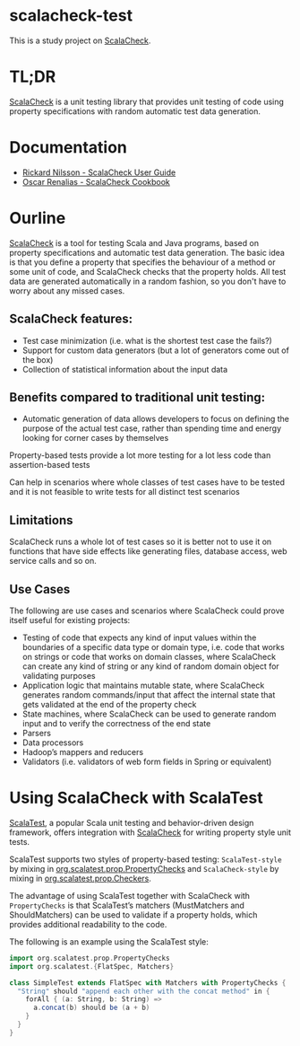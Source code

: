 # scalacheck-test
This is a study project on [ScalaCheck](https://www.scalacheck.org/).

# TL;DR
[ScalaCheck](https://www.scalacheck.org/) is a unit testing library that provides unit testing of code using property 
specifications with random automatic test data generation.

# Documentation
* [Rickard Nilsson - ScalaCheck User Guide](https://github.com/rickynils/scalacheck/wiki/User-Guide)
* [Oscar Renalias - ScalaCheck Cookbook](https://github.com/oscarrenalias/scalacheck-cookbook/blob/master/markdown/TOC.md)

# Ourline
[ScalaCheck](https://www.scalacheck.org/) is a tool for testing Scala and Java programs, based on property specifications 
and automatic test data generation. The basic idea is that you define a property that specifies the behaviour of a 
method or some unit of code, and ScalaCheck checks that the property holds. All test data are generated automatically 
in a random fashion, so you don't have to worry about any missed cases.

## ScalaCheck features:

* Test case minimization (i.e. what is the shortest test case the fails?)
* Support for custom data generators (but a lot of generators come out of the box)
* Collection of statistical information about the input data

## Benefits compared to traditional unit testing:

* Automatic generation of data allows developers to focus on defining the purpose of the actual test case, 
rather than spending time and energy looking for corner cases by themselves

Property-based tests provide a lot more testing for a lot less code than assertion-based tests

Can help in scenarios where whole classes of test cases have to be tested and it is not feasible to write tests for all distinct test scenarios

## Limitations
ScalaCheck runs a whole lot of test cases so it is better not to use it on functions that have side effects like 
generating files, database access, web service calls and so on.

## Use Cases   
The following are use cases and scenarios where ScalaCheck could prove itself useful for existing projects:

* Testing of code that expects any kind of input values within the boundaries of a specific data type or domain type, 
i.e. code that works on strings or code that works on domain classes, where ScalaCheck can create any kind of string 
or any kind of random domain object for validating purposes
* Application logic that maintains mutable state, where ScalaCheck generates random commands/input that affect the 
internal state that gets validated at the end of the property check
* State machines, where ScalaCheck can be used to generate random input and to verify the correctness of the end state
* Parsers
* Data processors
* Hadoop’s mappers and reducers
* Validators (i.e. validators of web form fields in Spring or equivalent)

# Using ScalaCheck with ScalaTest
[ScalaTest](http://www.scalatest.org/user_guide/writing_scalacheck_style_properties), a popular Scala unit testing and 
behavior-driven design framework, offers integration with [ScalaCheck](https://www.scalacheck.org/) for writing property 
style unit tests.

ScalaTest supports two styles of property-based testing: `ScalaTest-style` by mixing in [org.scalatest.prop.PropertyChecks](http://doc.scalatest.org/2.2.4/index.html#org.scalatest.prop.PropertyChecks) 
and `ScalaCheck-style` by mixing in [org.scalatest.prop.Checkers](http://doc.scalatest.org/2.2.4/#org.scalatest.prop.Checkers).

The advantage of using ScalaTest together with ScalaCheck with `PropertyChecks` is that ScalaTest’s matchers 
(MustMatchers and ShouldMatchers) can be used to validate if a property holds, which provides additional readability 
to the code.

The following is an example using the ScalaTest style:

```scala
import org.scalatest.prop.PropertyChecks
import org.scalatest.{FlatSpec, Matchers}

class SimpleTest extends FlatSpec with Matchers with PropertyChecks {
  "String" should "append each other with the concat method" in {
    forAll { (a: String, b: String) =>
      a.concat(b) should be (a + b)
    }
  }
}
```

